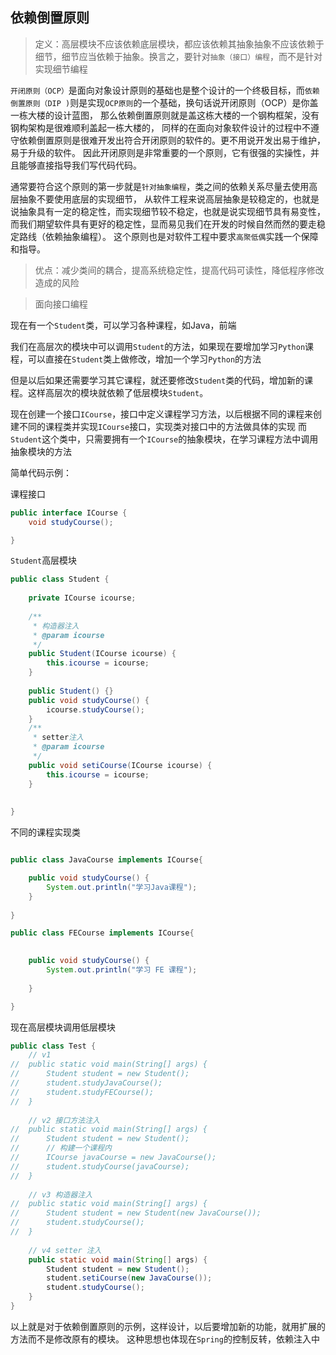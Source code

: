
## 依赖倒置原则

> 定义：高层模块不应该依赖底层模块，都应该依赖其抽象抽象不应该依赖于细节，细节应当依赖于抽象。换言之，要针对`抽象（接口）编程`，而不是针对实现细节编程

`开闭原则（OCP）`是面向对象设计原则的基础也是整个设计的一个终极目标，而`依赖倒置原则（DIP )`则是实现`OCP原则`的一个基础，换句话说开闭原则（OCP）是你盖一栋大楼的设计蓝图，
那么依赖倒置原则就是盖这栋大楼的一个钢构框架，没有钢构架构是很难顺利盖起一栋大楼的，
同样的在面向对象软件设计的过程中不遵守依赖倒置原则是很难开发出符合开闭原则的软件的。更不用说开发出易于维护，易于升级的软件。 因此开闭原则是非常重要的一个原则，它有很强的实操性，并且能够直接指导我们写代码代码。

通常要符合这个原则的第一步就是`针对抽象编程`，类之间的依赖关系尽量去使用高层抽象不要使用底层的实现细节，
从软件工程来说高层抽象是较稳定的，也就是说抽象具有一定的稳定性，而实现细节较不稳定，也就是说实现细节具有易变性，
而我们期望软件具有更好的稳定性，显而易见我们在开发的时候自然而然的要走稳定路线（依赖抽象编程）。
这个原则也是对软件工程中要求`高聚低偶`实践一个保障和指导。

> 优点：减少类间的耦合，提高系统稳定性，提高代码可读性，降低程序修改造成的风险

> 面向接口编程

现在有一个`Student`类，可以学习各种课程，如Java，前端

我们在高层次的模块中可以调用`Student`的方法，如果现在要增加学习`Python`课程，可以直接在`Student`类上做修改，增加一个学习`Python`的方法

但是以后如果还需要学习其它课程，就还要修改`Student`类的代码，增加新的课程。这样高层次的模块就依赖了低层模块`Student`。

现在创建一个接口`ICourse`，接口中定义课程学习方法，以后根据不同的课程来创建不同的课程类并实现`ICourse`接口，实现类对接口中的方法做具体的实现
而`Student`这个类中，只需要拥有一个`ICourse`的抽象模块，在学习课程方法中调用抽象模块的方法

简单代码示例：

课程接口
```java
public interface ICourse {
	void studyCourse();

}

```

`Student`高层模块
```java
public class Student {
	
	private ICourse icourse;
	
	/**
	 * 构造器注入
	 * @param icourse
	 */
	public Student(ICourse icourse) {
		this.icourse = icourse;
	}
	
	public Student() {}
	public void studyCourse() {
		icourse.studyCourse();
	}
	/**
	 * setter注入
	 * @param icourse
	 */
	public void setiCourse(ICourse icourse) {
		this.icourse = icourse;
	}
	
	
}
```
不同的课程实现类
```java

public class JavaCourse implements ICourse{

	public void studyCourse() {
		System.out.println("学习Java课程");
	}
	
}

public class FECourse implements ICourse{

	
	public void studyCourse() {
		System.out.println("学习 FE 课程");
		
	}

}
```

现在高层模块调用低层模块
```java
public class Test {
	// v1
//	public static void main(String[] args) {
//		Student student = new Student();
//		student.studyJavaCourse();
//		student.studyFECourse();
//	}
	
	// v2 接口方法注入	
//	public static void main(String[] args) {
//		Student student = new Student();
//		// 构建一个课程内
//		ICourse javaCourse = new JavaCourse();
//		student.studyCourse(javaCourse);
//	}
	
	// v3 构造器注入
//	public static void main(String[] args) {
//		Student student = new Student(new JavaCourse());
//		student.studyCourse();
//	}
	
	// v4 setter 注入
	public static void main(String[] args) {
		Student student = new Student();
		student.setiCourse(new JavaCourse());
		student.studyCourse();
	}
}
```

以上就是对于依赖倒置原则的示例，这样设计，以后要增加新的功能，就用扩展的方法而不是修改原有的模块。
这种思想也体现在`Spring`的控制反转，依赖注入中


